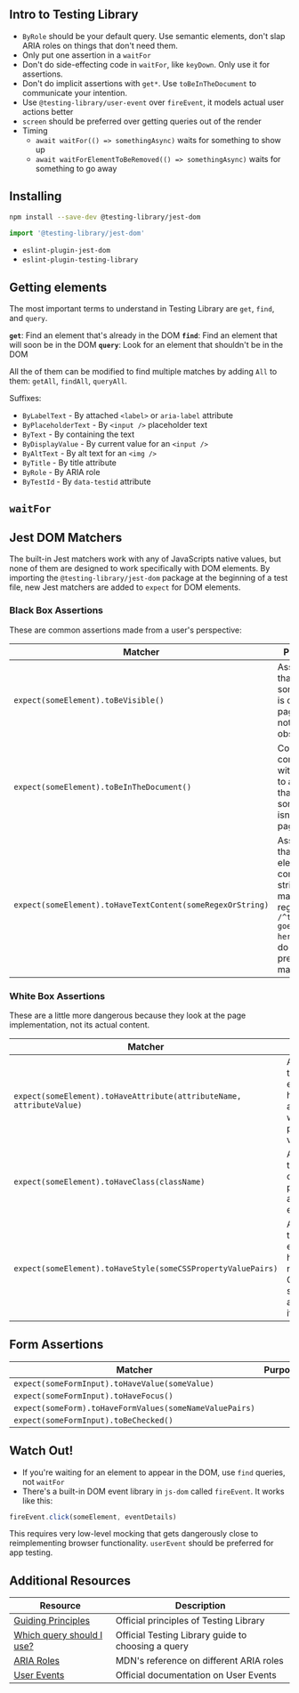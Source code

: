 ## Intro to Testing Library

* `ByRole` should be your default query. Use semantic elements, don't slap ARIA roles on things that don't need them.
* Only put one assertion in a `waitFor`
* Don't do side-effecting code in `waitFor`, like `keyDown`. Only use it for assertions.
* Don't do implicit assertions with `get*`. Use `toBeInTheDocument` to communicate your intention.
* Use `@testing-library/user-event` over `fireEvent`, it models actual user actions better
* `screen` should be preferred over getting queries out of the render
* Timing
  * `await waitFor(() => somethingAsync)` waits for something to show up
  * `await waitForElementToBeRemoved(() => somethingAsync)` waits for something to go away

## Installing

```bash
npm install --save-dev @testing-library/jest-dom
```

```js
import '@testing-library/jest-dom'
```

* `eslint-plugin-jest-dom`
* `eslint-plugin-testing-library`

## Getting elements

The most important terms to understand in Testing Library are `get`, `find`, and `query`.

**`get`**: Find an element that's already in the DOM
**`find`**: Find an element that will soon be in the DOM
**`query`**: Look for an element that shouldn't be in the DOM

All the of them can be modified to find multiple matches by adding `All` to them: `getAll`, `findAll`, `queryAll`.

Suffixes:

* `ByLabelText` - By attached `<label>` or `aria-label` attribute
* `ByPlaceholderText` - By `<input />` placeholder text
* `ByText` - By containing the text
* `ByDisplayValue` - By current value for an `<input />`
* `ByAltText` - By alt text for an `<img />`
* `ByTitle` - By title attribute
* `ByRole` - By ARIA role
* `ByTestId` - By `data-testid` attribute

## `waitFor`

## Jest DOM Matchers

The built-in Jest matchers work with any of JavaScripts native values, but none of them are designed to work specifically with DOM elements. By importing the `@testing-library/jest-dom` package at the beginning of a test file, new Jest matchers are added to `expect` for DOM elements.

### Black Box Assertions

These are common assertions made from a user's perspective:

| Matcher | Purpose |
| --- | --- |
| `expect(someElement).toBeVisible()` | Asserts that something is on the page and not obstructed. |
| `expect(someElement).toBeInTheDocument()` | Commonly combined with `.not` to assert that something isn't on the page. |
| `expect(someElement).toHaveTextContent(someRegexOrString)` | Asserts that an element contains a string or matches a regex. Use `/^text goes here$/` to do a precise match. |

### White Box Assertions

These are a little more dangerous because they look at the page implementation, not its actual content.

| Matcher | Purpose |
| --- | --- |
| `expect(someElement).toHaveAttribute(attributeName, attributeValue)` | Asserts that an element has an attribute with a particulary value |
| `expect(someElement).toHaveClass(className)` | Asserts that a class is present on an element |
| `expect(someElement).toHaveStyle(someCSSPropertyValuePairs)` | Asserts that an element has any number of CSS styles applied to it |

## Form Assertions

| Matcher | Purpose |
| --- | --- |
| `expect(someFormInput).toHaveValue(someValue)` | |
| `expect(someFormInput).toHaveFocus()` | |
| `expect(someForm).toHaveFormValues(someNameValuePairs)` | |
| `expect(someFormInput).toBeChecked()` | |

## Watch Out!

* If you're waiting for an element to appear in the DOM, use `find` queries, not `waitFor`
* There's a built-in DOM event library in `js-dom` called `fireEvent`. It works like this:

```js
fireEvent.click(someElement, eventDetails)
```

This requires very low-level mocking that gets dangerously close to reimplementing browser functionality. `userEvent` should be preferred for app testing.

## Additional Resources

| Resource | Description |
| --- | --- |
| [Guiding Principles](https://testing-library.com/docs/guiding-principles/) | Official principles of Testing Library |
| [Which query should I use?](https://testing-library.com/docs/queries/about/#priority) | Official Testing Library guide to choosing a query |
| [ARIA Roles](https://developer.mozilla.org/en-US/docs/Web/Accessibility/ARIA/Roles) | MDN's reference on different ARIA roles |
| [User Events](https://testing-library.com/docs/ecosystem-user-event/) | Official documentation on User Events |
